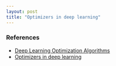```yaml
---
layout: post
title: "Optimizers in deep learning"
---
```


### References
 - [Deep Learning Optimization Algorithms](https://neptune.ai/blog/deep-learning-optimization-algorithms)
 - [Optimizers in deep learning](https://borisburkov.net/2024-02-28-1/)
